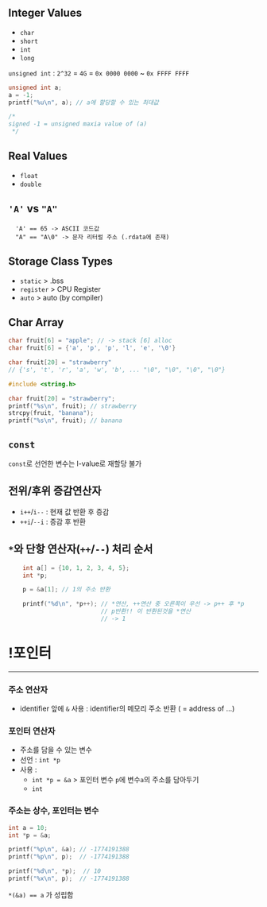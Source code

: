 ## Integer Values

- `char`
- `short`
- `int`
- `long`


`unsigned int` : `2^32` = `4G` = `0x 0000 0000` ~ `0x FFFF FFFF`
```c++
unsigned int a;
a = -1;
printf("%u\n", a); // a에 할당할 수 있는 최대값

/* 
signed -1 = unsigned maxia value of (a)
 */

```

## Real Values

- `float`
- `double`


## `'A'` vs `"A"`

```
  'A' == 65 -> ASCII 코드값
  "A" == "A\0" -> 문자 리터럴 주소 (.rdata에 존재)
```


## Storage Class Types

- `static` > .bss
- `register` > CPU Register
- `auto` > auto (by compiler)

## Char Array
```c++
char fruit[6] = "apple"; // -> stack [6] alloc
char fruit[6] = {'a', 'p', 'p', 'l', 'e', '\0'}
```
```c++
char fruit[20] = "strawberry"
// {'s', 't', 'r', 'a', 'w', 'b', ... "\0", "\0", "\0", "\0"}

```
```c++
#include <string.h>

char fruit[20] = "strawberry";
printf("%s\n", fruit); // strawberry
strcpy(fruit, "banana");
printf("%s\n", fruit); // banana
```

## `const`
`const`로 선언한 변수는 l-value로 재할당 불가

## 전위/후위 증감연산자


- `i++`/`i--` : 현재 값 반환 후 증감
- `++i`/`--i` : 증감 후 반환


## `*`와 단항 연산자(`++`/`--`) 처리 순서
```c++
    int a[] = {10, 1, 2, 3, 4, 5};
    int *p;

    p = &a[1]; // 1의 주소 반환

    printf("%d\n", *p++); // *연산, ++연산 중 오른쪽이 우선 -> p++ 후 *p
                          // p반환!! 이 반환된것을 *연산
                          // -> 1
```

# !포인터

---

### 주소 연산자

- identifier 앞에 `&` 사용 : identifier의 메모리 주소 반환 ( = address of ...)

### 포인터 연산자

- 주소를 담을 수 있는 변수
- 선언 : `int *p`
- 사용 : 
  - `int *p = &a` > 포인터 변수 `p`에 변수`a`의 주소를 담아두기
  - `int `

### **주소는 상수, 포인터는 변수**
```c++
int a = 10;
int *p = &a;

printf("%p\n", &a); // -1774191388
printf("%p\n", p);  // -1774191388

printf("%d\n", *p);  // 10
printf("%x\n", p);  // -1774191388

```
 `*(&a) == a` 가 성립함
